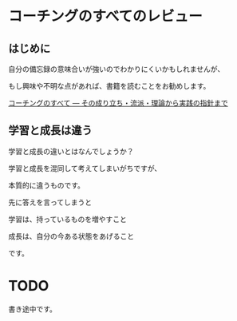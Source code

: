 # コーチングのすべてのレビュー

## はじめに

自分の備忘録の意味合いが強いのでわかりにくいかもしれませんが、

もし興味や不明な点があれば、書籍を読むことをお勧めします。

[コーチングのすべて ― その成り立ち・流派・理論から実践の指針まで](https://amzn.to/3bCLJSx)

## 学習と成長は違う

学習と成長の違いとはなんでしょうか？

学習と成長を混同して考えてしまいがちですが、

本質的に違うものです。

先に答えを言ってしまうと

学習は、持っているものを増やすこと

成長は、自分の今ある状態をあげること

です。


# TODO

書き途中です。
